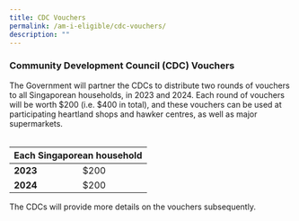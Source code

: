 ```yaml
---
title: CDC Vouchers
permalink: /am-i-eligible/cdc-vouchers/
description: ""
---
```

### Community Development Council (CDC) Vouchers ###

The Government will partner the CDCs to distribute two rounds of vouchers to all Singaporean households, in 2023 and 2024. Each round of vouchers will be worth $200 (i.e. $400 in total), and these vouchers can be used at participating heartland shops and hawker centres, as well as major supermarkets. <br><br>

<table>
<thead>
  <tr>
    <th colspan="2" style="text-align:center; vertical-align:middle"><b>Each Singaporean household</b></th>
  </tr>
</thead>
<tbody>
  <tr>
    <td><b>2023</b></td>
    <td>$200</td>
  </tr>
  <tr>
    <td><b>2024</b></td>
    <td>$200</td>
	</tr><tr></tr>
</tbody>
</table>


 The CDCs will provide more details on the vouchers subsequently.